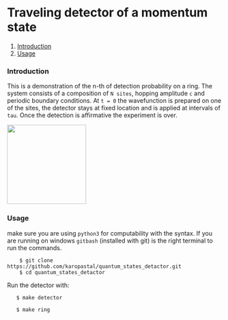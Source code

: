 # Traveling detector of a momentum state
1. [Introduction](#intro)
2. [Usage](#usage)

<a name="desc"></a>
### Introduction
 
This is a demonstration of the n-th of detection probability on a ring.
The system consists of a composition of `N sites`, hopping amplitude `c` and periodic boundary conditions.
At `t = 0`  the wavefunction is prepared on one of the sites, the detector stays at fixed location and 
is applied at intervals of `tau`.  Once the detection is affirmative the experiment is over.

<img src="https://media.giphy.com/media/PZ4y3x4F6y7de/giphy.gif" width="185" height="185" />


<a name="desc"></a>
### Usage

make sure you are using `python3` for computability with the syntax. If you are running
on windows `gitbash` (installed with git) is the right terminal to run the commands.
 
```shell script
    $ git clone https://github.com/karopastal/quantum_states_detactor.git
    $ cd quantum_states_detactor
```

Run the detector with:

```shell script
   $ make detector 
``` 

```shell script
   $ make ring 
``` 